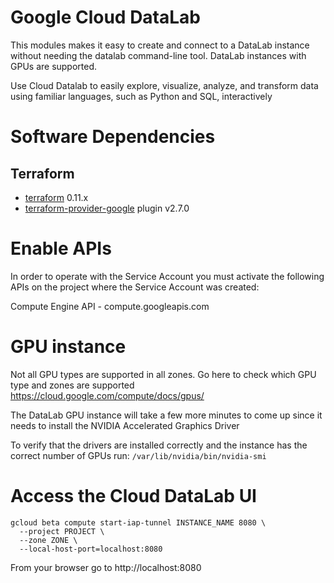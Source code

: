 # Google Cloud DataLab
This modules makes it easy to create and connect to a DataLab instance without needing the datalab command-line tool.  DataLab instances with GPUs are supported.

Use Cloud Datalab to easily explore, visualize, analyze, and transform data using familiar languages, such as Python and SQL, interactively

# Software Dependencies
## Terraform
- [terraform](https://www.terraform.io/downloads.html) 0.11.x
- [terraform-provider-google](https://github.com/terraform-providers/terraform-provider-google) plugin v2.7.0

# Enable APIs
In order to operate with the Service Account you must activate the following APIs on the project where the Service Account was created:

Compute Engine API - compute.googleapis.com


# GPU instance
Not all GPU types are supported in all zones. Go here to check which GPU type and zones are supported https://cloud.google.com/compute/docs/gpus/


The DataLab GPU instance will take a few more minutes to come up since it needs to install the NVIDIA Accelerated Graphics Driver

To verify that the drivers are installed correctly and the instance has the correct number of GPUs run:
`/var/lib/nvidia/bin/nvidia-smi`

# Access the Cloud DataLab UI
```
gcloud beta compute start-iap-tunnel INSTANCE_NAME 8080 \
  --project PROJECT \
  --zone ZONE \
  --local-host-port=localhost:8080
```

From your browser go to http://localhost:8080
